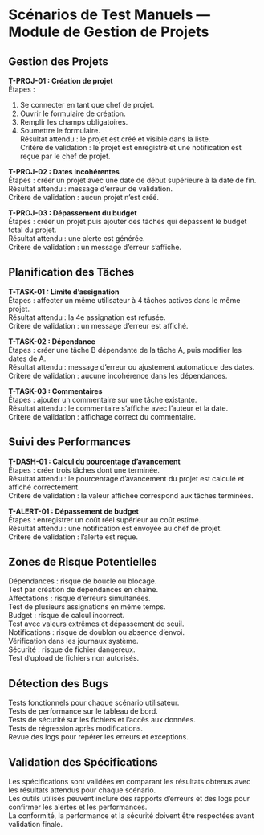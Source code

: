 # Scénarios de Test Manuels — Module de Gestion de Projets

## Gestion des Projets

**T-PROJ-01 : Création de projet**  
Étapes :  
1. Se connecter en tant que chef de projet.  
2. Ouvrir le formulaire de création.  
3. Remplir les champs obligatoires.  
4. Soumettre le formulaire.  
Résultat attendu : le projet est créé et visible dans la liste.  
Critère de validation : le projet est enregistré et une notification est reçue par le chef de projet.  

**T-PROJ-02 : Dates incohérentes**  
Étapes : créer un projet avec une date de début supérieure à la date de fin.  
Résultat attendu : message d’erreur de validation.  
Critère de validation : aucun projet n’est créé.  

**T-PROJ-03 : Dépassement du budget**  
Étapes : créer un projet puis ajouter des tâches qui dépassent le budget total du projet.  
Résultat attendu : une alerte est générée.  
Critère de validation : un message d’erreur s’affiche.  

## Planification des Tâches

**T-TASK-01 : Limite d’assignation**  
Étapes : affecter un même utilisateur à 4 tâches actives dans le même projet.  
Résultat attendu : la 4e assignation est refusée.  
Critère de validation : un message d’erreur est affiché.  

**T-TASK-02 : Dépendance**  
Étapes : créer une tâche B dépendante de la tâche A, puis modifier les dates de A.  
Résultat attendu : message d’erreur ou ajustement automatique des dates.  
Critère de validation : aucune incohérence dans les dépendances.  

**T-TASK-03 : Commentaires**  
Étapes : ajouter un commentaire sur une tâche existante.  
Résultat attendu : le commentaire s’affiche avec l’auteur et la date.  
Critère de validation : affichage correct du commentaire.  

## Suivi des Performances

**T-DASH-01 : Calcul du pourcentage d’avancement**  
Étapes : créer trois tâches dont une terminée.  
Résultat attendu : le pourcentage d’avancement du projet est calculé et affiché correctement.  
Critère de validation : la valeur affichée correspond aux tâches terminées.  

**T-ALERT-01 : Dépassement de budget**  
Étapes : enregistrer un coût réel supérieur au coût estimé.  
Résultat attendu : une notification est envoyée au chef de projet.  
Critère de validation : l’alerte est reçue.  

## Zones de Risque Potentielles

Dépendances : risque de boucle ou blocage.  
  Test par création de dépendances en chaîne.  
Affectations : risque d’erreurs simultanées.  
  Test de plusieurs assignations en même temps.  
Budget : risque de calcul incorrect.  
  Test avec valeurs extrêmes et dépassement de seuil.  
Notifications : risque de doublon ou absence d’envoi.  
  Vérification dans les journaux système.  
Sécurité : risque de fichier dangereux.  
  Test d’upload de fichiers non autorisés.  

## Détection des Bugs

Tests fonctionnels pour chaque scénario utilisateur.  
Tests de performance sur le tableau de bord.  
Tests de sécurité sur les fichiers et l’accès aux données.  
Tests de régression après modifications.  
Revue des logs pour repérer les erreurs et exceptions.  

## Validation des Spécifications

Les spécifications sont validées en comparant les résultats obtenus avec les résultats attendus pour chaque scénario.  
Les outils utilisés peuvent inclure des rapports d’erreurs et des logs pour confirmer les alertes et les performances.  
La conformité, la performance et la sécurité doivent être respectées avant validation finale.  
